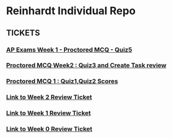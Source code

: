 <h1> Reinhardt Individual Repo </h1>
<h2> TICKETS</h2>
<h3><a href="https://github.com/Reinhardtlotter/individualrein/issues/8"> AP Exams Week 1 - Proctored MCQ - Quiz5</a></h3>
<h3><a href="https://github.com/Reinhardtlotter/individualrein/issues/7"> Proctored MCQ Week2 : Quiz3 and Create Task review</a></h3>
<h3><a href="https://github.com/Reinhardtlotter/individualrein/issues/6"> Proctored MCQ 1 : Quiz1,Quiz2 Scores</a></h3>
<h3><a href="https://github.com/Reinhardtlotter/individualrein/issues/3">Link to Week 2 Review Ticket</a></h3>
<h3><a href="https://github.com/CalrethonOfMirkwood/ZONKNATION/issues/11">Link to Week 1 Review Ticket</a></h3>
<h3><a href="https://github.com/CalrethonOfMirkwood/ZONKNATION/issues/4">Link to Week 0 Review Ticket</a></h3>
